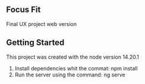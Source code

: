 ## Focus Fit
Final UX project web version

## Getting Started

This project was created with the node version 14.20.1

1. Install dependencies whit the commat: npm install 
2. Run the server using the command: ng serve
